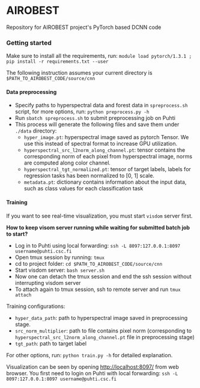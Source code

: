 # AIROBEST
Repository for AIROBEST project's PyTorch based DCNN code

### Getting started
Make sure to install all the requirements, run: `module load pytorch/1.3.1 ; pip install -r requirements.txt --user`

The following instruction assumes your current directory is `$PATH_TO_AIROBEST_CODE/source/cnn`
#### Data preprocessing
- Specify paths to hyperspectral data and forest data in `spreprocess.sh` script, for more options, run: `python preprocess.py -h`
- Run `sbatch spreprocess.sh` to submit preprocessing job on Puhti
- This process will generate the following files and save them under `./data` directory:
    * `hyper_image.pt`: hyperspectral image saved as pytorch Tensor. We use this instead of spectral format to increase GPU utilization.
    * `hyperspectral_src_l2norm_along_channel.pt`: tensor contains the corresponding norm of each pixel from hyperspectral image, norms are computed along color channel.
    * `hyperspectral_tgt_normalized.pt`: tensor of target labels, labels for regression tasks has been normalized to [0, 1] scale.
    * `metadata.pt`: dictionary contains information about the input data, such as class values for each classification task
    
#### Training
If you want to see real-time visualization, you must start `visdom` server first.

**How to keep visom server running while waiting for submitted batch job to start?**
- Log in to Puhti using local forwarding: `ssh -L 8097:127.0.0.1:8097 username@puhti.csc.fi`
- Open tmux session by running: `tmux`
- cd to project folder: `cd $PATH_TO_AIROBEST_CODE/source/cnn`
- Start visdom server: `bash server.sh`
- Now one can detach the tmux session and end the ssh session without interrupting visdom server
- To attach again to tmux session, ssh to remote server and run `tmux attach`

Training configurations:
- `hyper_data_path`: path to hyperspectral image saved in preprocessing stage.
- `src_norm_multiplier`: path to file contains pixel norm (corresponding to `hyperspectral_src_l2norm_along_channel.pt` file in preprocessing stage)
- `tgt_path`: path to target label

For other options, run: `python train.py -h` for detailed explanation.

Visualization can be seen by opening [http://localhost:8097/](http://localhost:8097/) from web browser. You first need to login on Puhti with local forwarding: `ssh -L 8097:127.0.0.1:8097 username@puhti.csc.fi`
